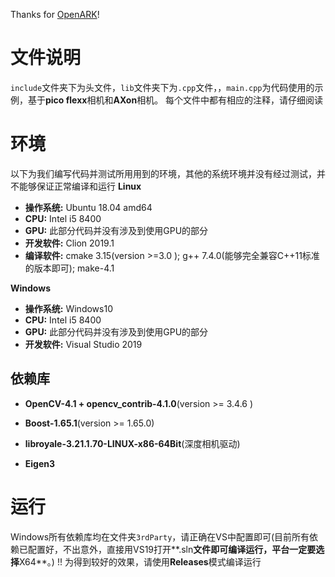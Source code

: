 Thanks for [OpenARK](https://github.com/augcog/OpenARK)!
# 文件说明
`include`文件夹下为头文件，`lib`文件夹下为`.cpp`文件，，`main.cpp`为代码使用的示例，基于**pico flexx**相机和**AXon**相机。
每个文件中都有相应的注释，请仔细阅读

# 环境
以下为我们编写代码并测试所用用到的环境，其他的系统环境并没有经过测试，并不能够保证正常编译和运行
**Linux**
-  **操作系统:** Ubuntu 18.04 amd64
-  **CPU:** Intel i5 8400
-  **GPU:** 此部分代码并没有涉及到使用GPU的部分
-  **开发软件:** Clion 2019.1
-  **编译软件:** cmake 3.15(version >=3.0 ); g++ 7.4.0(能够完全兼容C++11标准的版本即可); make-4.1

**Windows**
-  **操作系统:** Windows10
-  **CPU:** Intel i5 8400
-  **GPU:** 此部分代码并没有涉及到使用GPU的部分
-  **开发软件:** Visual Studio 2019


## 依赖库
- **OpenCV-4.1 + opencv_contrib-4.1.0**(version >= 3.4.6 )

- **Boost-1.65.1**(version >= 1.65.0)

- **libroyale-3.21.1.70-LINUX-x86-64Bit**(深度相机驱动)

- **Eigen3**

# 运行
Windows所有依赖库均在文件夹`3rdParty`，请正确在VS中配置即可(目前所有依赖已配置好，不出意外，直接用VS19打开**.sln**文件即可编译运行，平台一定要选择**X64**。)
!! 为得到较好的效果，请使用**Releases**模式编译运行

